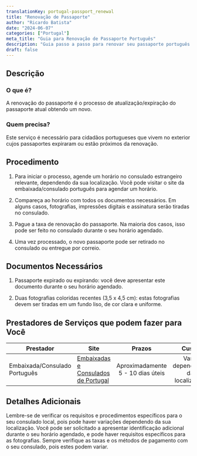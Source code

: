 ```yaml
---
translationKey: portugal-passport_renewal
title: "Renovação de Passaporte"
author: "Ricardo Batista"
date: "2024-06-07"
categories: ["Portugal"]
meta_title: "Guia para Renovação de Passaporte Português"
description: "Guia passo a passo para renovar seu passaporte português."
draft: false
---
```


## Descrição
### O que é?
A renovação do passaporte é o processo de atualização/expiração do passaporte atual obtendo um novo.

### Quem precisa?
Este serviço é necessário para cidadãos portugueses que vivem no exterior cujos passaportes expiraram ou estão próximos da renovação.

## Procedimento

1. Para iniciar o processo, agende um horário no consulado estrangeiro relevante, dependendo da sua localização. Você pode visitar o site da embaixada/consulado português para agendar um horário.

2. Compareça ao horário com todos os documentos necessários. Em alguns casos, fotografias, impressões digitais e assinatura serão tiradas no consulado.

3. Pague a taxa de renovação do passaporte. Na maioria dos casos, isso pode ser feito no consulado durante o seu horário agendado.

4. Uma vez processado, o novo passaporte pode ser retirado no consulado ou entregue por correio.

## Documentos Necessários

1. Passaporte expirado ou expirando: você deve apresentar este documento durante o seu horário agendado.

2. Duas fotografias coloridas recentes (3,5 x 4,5 cm): estas fotografias devem ser tiradas em um fundo liso, de cor clara e uniforme.

## Prestadores de Serviços que podem fazer para Você

| Prestador       |       Site       |     Prazos    |       Custo        |
| --------------- | ---------------- |  :----------: | :----------------: |
| Embaixada/Consulado Português |  [Embaixadas e Consulados de Portugal](https://www.portaldascomunidades.mne.gov.pt/pt/rede-consular/portugal-no-estrangeiro)    |      Aproximadamente 5 - 10 dias úteis      |        Varia dependendo da localização       |

## Detalhes Adicionais
Lembre-se de verificar os requisitos e procedimentos específicos para o seu consulado local, pois pode haver variações dependendo da sua localização. Você pode ser solicitado a apresentar identificação adicional durante o seu horário agendado, e pode haver requisitos específicos para as fotografias. Sempre verifique as taxas e os métodos de pagamento com o seu consulado, pois estes podem variar.
